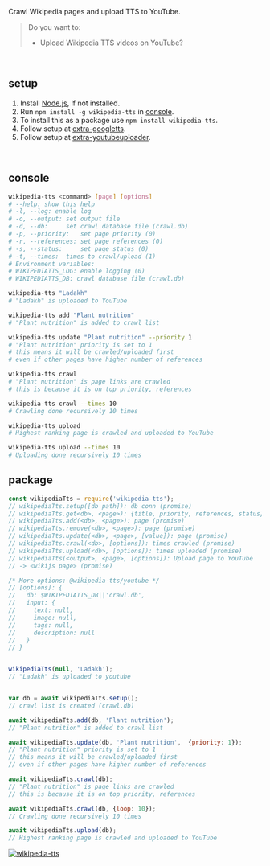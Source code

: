 Crawl Wikipedia pages and upload TTS to YouTube.
> Do you want to:
> - Upload Wikipedia TTS videos on YouTube?
<br>


## setup

1. Install [Node.js], if not installed.
2. Run `npm install -g wikipedia-tts` in [console].
3. To install this as a package use `npm install wikipedia-tts`.
1. Follow setup at [extra-googletts].
2. Follow setup at [extra-youtubeuploader].
<br>


## console

```bash
wikipedia-tts <command> [page] [options]
# --help: show this help
# -l, --log: enable log
# -o, --output: set output file
# -d, --db:     set crawl database file (crawl.db)
# -p, --priority:   set page priority (0)
# -r, --references: set page references (0)
# -s, --status:     set page status (0)
# -t, --times:  times to crawl/upload (1)
# Environment variables:
# WIKIPEDIATTS_LOG: enable logging (0)
# WIKIPEDIATTS_DB: crawl database file (crawl.db)

wikipedia-tts "Ladakh"
# "Ladakh" is uploaded to YouTube

wikipedia-tts add "Plant nutrition"
# "Plant nutrition" is added to crawl list

wikipedia-tts update "Plant nutrition" --priority 1
# "Plant nutrition" priority is set to 1
# this means it will be crawled/uploaded first
# even if other pages have higher number of references

wikipedia-tts crawl
# "Plant nutrition" is page links are crawled
# this is because it is on top priority, references

wikipedia-tts crawl --times 10
# Crawling done recursively 10 times

wikipedia-tts upload
# Highest ranking page is crawled and uploaded to YouTube

wikipedia-tts upload --times 10
# Uploading done recursively 10 times
```



## package

```javascript
const wikipediaTts = require('wikipedia-tts');
// wikipediaTts.setup([db path]): db conn (promise)
// wikipediaTts.get<db>, <page>): {title, priority, references, status} (promise)
// wikipediaTts.add(<db>, <page>): page (promise)
// wikipediaTts.remove(<db>, <page>): page (promise)
// wikipediaTts.update(<db>, <page>, [value]): page (promise)
// wikipediaTts.crawl(<db>, [options]): times crawled (promise)
// wikipediaTts.upload(<db>, [options]): times uploaded (promise)
// wikipediaTts(<output>, <page>, [options]): Upload page to YouTube
// -> <wikijs page> (promise)

/* More options: @wikipedia-tts/youtube */
// [options]: {
//   db: $WIKIPEDIATTS_DB||'crawl.db',
//   input: {
//     text: null,
//     image: null,
//     tags: null,
//     description: null
//   }
// }


wikipediaTts(null, 'Ladakh');
// "Ladakh" is uploaded to youtube


var db = await wikipediaTts.setup();
// crawl list is created (crawl.db)

await wikipediaTts.add(db, 'Plant nutrition');
// "Plant nutrition" is added to crawl list

await wikipediaTts.update(db, 'Plant nutrition',  {priority: 1});
// "Plant nutrition" priority is set to 1
// this means it will be crawled/uploaded first
// even if other pages have higher number of references

await wikipediaTts.crawl(db);
// "Plant nutrition" is page links are crawled
// this is because it is on top priority, references

await wikipediaTts.crawl(db, {loop: 10});
// Crawling done recursively 10 times

await wikipediaTts.upload(db);
// Highest ranking page is crawled and uploaded to YouTube
```


[![wikipedia-tts](https://i.imgur.com/Uu0KJ1U.jpg)](https://www.npmjs.com/package/wikipedia-tts)

[Node.js]: https://nodejs.org/en/download/
[console]: https://en.wikipedia.org/wiki/Shell_(computing)#Text_(CLI)_shells
[extra-googletts]: https://www.npmjs.com/package/extra-googletts
[extra-youtubeuploader]: https://www.npmjs.com/package/extra-youtubeuploader

